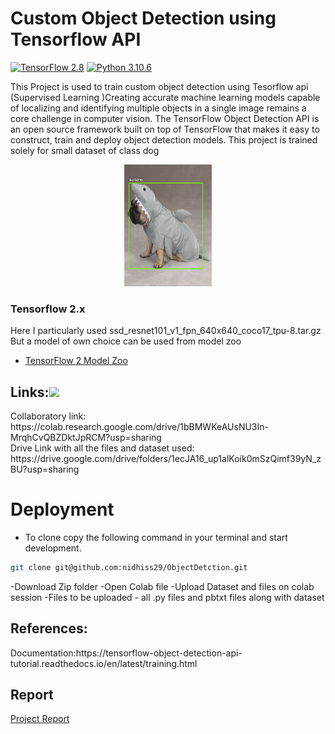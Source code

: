 # Custom Object Detection using Tensorflow API

[![TensorFlow 2.8](https://img.shields.io/badge/TensorFlow-2.8-FF6F00?logo=tensorflow)](https://github.com/tensorflow/tensorflow/releases/tag/v2.8.0)
[![Python 3.10.6](https://img.shields.io/badge/Python-3.10.6-3776AB)](https://www.python.org/downloads/release/python-360/)

This Project is used to train custom object detection using Tesorflow api
(Supervised Learning )Creating accurate machine learning models capable of localizing and identifying
multiple objects in a single image remains a core challenge in computer vision.
The TensorFlow Object Detection API is an open source framework built on top of
TensorFlow that makes it easy to construct, train and deploy object detection
models.
This project is trained solely for small dataset of class dog

<p align="center">
  <img src="result_19.png" width=140 height=195>
</p>

### Tensorflow 2.x
Here I particularly used ssd_resnet101_v1_fpn_640x640_coco17_tpu-8.tar.gz 
But a model of own choice can be used from model zoo
*   <a href='g3doc/tf2_detection_zoo.md'>
        TensorFlow 2 Model Zoo</a><br>
        
<h2>Links:<img src = "https://media1.giphy.com/media/JZ40cnfnN11KycrvMF/giphy.gif?cid=ecf05e47a0n3gi1bfqntqmob8g9aid1oyj2wr3ds3mg700bl&rid=giphy.gif" width = 64> </h2>
 Collaboratory link:
https://colab.research.google.com/drive/1bBMWKeAUsNU3In-MrqhCvQBZDktJpRCM?usp=sharing <br>
Drive Link with all the files and dataset used:
https://drive.google.com/drive/folders/1ecJA16_up1alKoik0mSzQimf39yN_zBU?usp=sharing

# Deployment
- To clone copy the following command in your terminal and start development.

```sh
git clone git@github.com:nidhiss29/ObjectDetction.git
```

-Download Zip folder
-Open Colab file 
-Upload Dataset and files on colab session
-Files to be uploaded  - all .py files and pbtxt files along with dataset 


<h2>References:</h2>
Documentation:https://tensorflow-object-detection-api-tutorial.readthedocs.io/en/latest/training.html

<h2>Report</h2>
<a href='obj-det project report.pdf'>Project Report</a>
